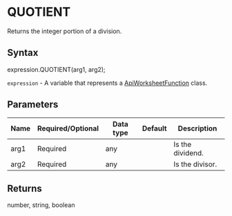 # QUOTIENT

Returns the integer portion of a division.

## Syntax

expression.QUOTIENT(arg1, arg2);

`expression` - A variable that represents a [ApiWorksheetFunction](../ApiWorksheetFunction.md) class.

## Parameters

| **Name** | **Required/Optional** | **Data type** | **Default** | **Description** |
| ------------- | ------------- | ------------- | ------------- | ------------- |
| arg1 | Required | any |  | Is the dividend. |
| arg2 | Required | any |  | Is the divisor. |

## Returns

number, string, boolean